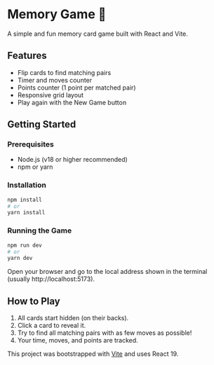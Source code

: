 # Memory Game 🧠

A simple and fun memory card game built with React and Vite.

## Features
- Flip cards to find matching pairs
- Timer and moves counter
- Points counter (1 point per matched pair)
- Responsive grid layout
- Play again with the New Game button

## Getting Started

### Prerequisites
- Node.js (v18 or higher recommended)
- npm or yarn

### Installation
```bash
npm install
# or
yarn install
```

### Running the Game
```bash
npm run dev
# or
yarn dev
```

Open your browser and go to the local address shown in the terminal (usually http://localhost:5173).

## How to Play
1. All cards start hidden (on their backs).
2. Click a card to reveal it.
3. Try to find all matching pairs with as few moves as possible!
4. Your time, moves, and points are tracked.

This project was bootstrapped with [Vite](https://vitejs.dev/) and uses React 19.

